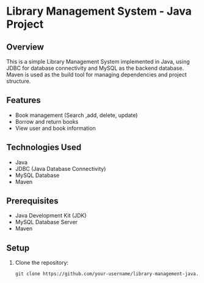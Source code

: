 # Library Management System - Java Project

## Overview
This is a simple Library Management System implemented in Java, using JDBC for database connectivity and MySQL as the backend database. Maven is used as the build tool for managing dependencies and project structure.

## Features
- Book management (Search ,add, delete, update)
- Borrow and return books
- View user and book information

## Technologies Used
- Java
- JDBC (Java Database Connectivity)
- MySQL Database
- Maven

## Prerequisites
- Java Development Kit (JDK)
- MySQL Database Server
- Maven

## Setup
1. Clone the repository:
   ```bash
   git clone https://github.com/your-username/library-management-java.git
